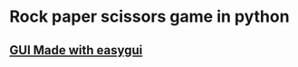 # Rock paper scissors game in python

## [GUI Made with easygui](https://pypi.org/project/easygui/)
